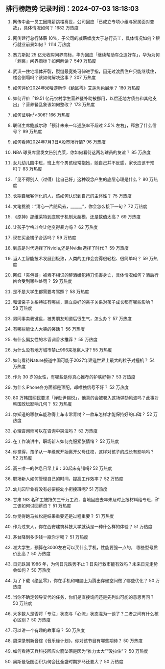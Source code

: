
## 排行榜趋势 记录时间：2024-07-03 18:18:03
  
  1. 网传中金一员工因降薪跳楼离世，公司回应「已成立专项小组与家属面对变故」，具体情况如何？ 1682 万热度
    
  2. 网传建行总行降薪 10%，子公司的减薪幅度大于总行员工，具体情况如何？银行就业前景如何？ 1114 万热度
    
  3. 赛力斯拟 25 亿元收购问界商标，华为回应「继续帮助车企造好车」，华为为何「剥离」问界商标？如何解读？ 549 万热度
    
  4. 武汉一住宅墙体开裂，裂缝最宽处可伸进手指，因无过渡费住户只能继续住，楼会倒塌吗？该如何解决这事？ 207 万热度
    
  5. 如何评价2024年米哈游新作《绝区零》艾莲角色展示？ 180 万热度
    
  6. 如何评价「19.51 亿元农村学生营养餐补助被挪用，以偿还地方债务和其他支出」？营养餐乱象该如何整改？ 173 万热度
    
  7. 如何证明π⁵>306? 166 万热度
    
  8. 联储主席鲍威尔称「预计未来一年通胀率不超过 2.5% 左右」，释放了什么信号？ 99 万热度
    
  9. 如何看待2024年7月3日A股市场行情? 96 万热度
    
  10. NBA 球员库里发文告别克莱，你如何看待这两名球员的友谊？ 85 万热度
    
  11. 女儿幼儿园中班，班上有个男孩经常抱她，她自己并不反感，家长应该干预吗？ 83 万热度
    
  12. 「见不得别人（过得）比自己好」这种观念产生的底层心理是什么？ 80 万热度
    
  13. 长期自我客体化的人，该如何认识到自己的主体性？ 75 万热度
    
  14. 文笔挑战：“清心一片随风去，______”，你会怎么接下一句？ 72 万热度
    
  15. 《原神》那维莱特到底属于机制太超模，还是数值太高？ 69 万热度
    
  16. 让孩子学格斗会让他变得暴力吗？ 62 万热度
    
  17. 现在买金镯子合适吗？ 59 万热度
    
  18. 到底是时代选择了Nvidia,还是Nvidia选择了时代？ 59 万热度
    
  19. 当人工智能技术发展到极致，人类的工作会变得很轻松、很简单吗？ 59 万热度
    
  20. 网红「夹包哥」被素不相识的醉酒嫌犯持刀伤害身亡，具体情况如何？酒后行凶会受到哪些处罚？ 59 万热度
    
  21. 是不是大学生都需要考驾照？ 58 万热度
    
  22. 和谐亲子关系特征有哪些，建立良好的亲子关系对孩子成长都有哪些影响？ 58 万热度
    
  23. 男同事卖我键盘，被男朋友知道后很生气，怎么办？ 57 万热度
    
  24. 有哪些能让人大笑的笑话？ 56 万热度
    
  25. 有什么偏女性的木香调香水推荐？ 55 万热度
    
  26. 为什么没有地方城市禁止996来抢赢人才? 55 万热度
    
  27. 如何看待Nature报道中国可能于2027年建造世界上最大的粒子对撞机？ 54 万热度
    
  28. 作为 30 岁的女性，有哪些是你真心推荐的护肤好物？ 53 万热度
    
  29. 为什么iPhone各方面都是顶配，却唯独信号不好？ 52 万热度
    
  30. 80 万韩国网民要求「弹劾尹锡悦」，他真的会被卷入这场弹劾风波吗？此事对韩国政坛影响几何？ 52 万热度
    
  31. 你知道的哪款车能称得上车市常青树？一款车怎样才能保持好的口碑？ 52 万热度
    
  32. 心理咨询师可以在咨询中哭泣吗？ 52 万热度
    
  33. 在工作演讲中，职场新人如何克服紧张情绪？ 52 万热度
    
  34. 你觉得，孩子从一年级就开始离开父母住校，这样对孩子的成长有影响吗？ 52 万热度
    
  35. 高三唯一的休息日早上9：30起床有错吗? 52 万热度
    
  36. 职场新人如何管理自己的时间，提高工作效率？ 52 万热度
    
  37. 幼儿园毕业有没有必要报幼小衔接班呢? 51 万热度
    
  38. 甘肃 163 名矿工被拖欠三千万工资，当地回应去年未及时上报材料给专班，矿工该如何讨回薪资？ 51 万热度
    
  39. 你觉得跑马拉松是结果重要还是过程重要？ 51 万热度
    
  40. 作为过来人，你在西安建筑科技大学就读是一种什么样的体验？ 51 万热度
    
  41. 茅台降到多少钱一瓶你才喝？ 51 万热度
    
  42. 准大学生，预算在3000左右可以买什么手机，性能要强一点的， 哪些型号质价比高？ 50 万热度
    
  43. 日元跌回 1986 年，为何日元跌势不止？日央行救市能有效吗？未来日元走势会如何？ 50 万热度
    
  44. 为了下载《绝区零》，你在手机和电脑上为腾出存储空间做了哪些优化？ 50 万热度
    
  45. 当你不确定领导交代的任务，你们是直接询问还是先列出可能的意思再问？ 50 万热度
    
  46. 大多数人是否将「专注」状态与「心流」状态混为一谈了？二者之间有什么核心区别？ 50 万热度
    
  47. 可以讲一个有趣的故事吗？ 50 万热度
    
  48. 周深录制新音综《音乐缘计划》，你对该节目有哪些期待？ 50 万热度
    
  49. 如何看待天兵科技回应火箭坠落是因为“推力太大”“没拉住”？ 50 万热度
    
  50. 奥斯曼版图面积为何会比全盛时期罗马还要大？ 50 万热度
    